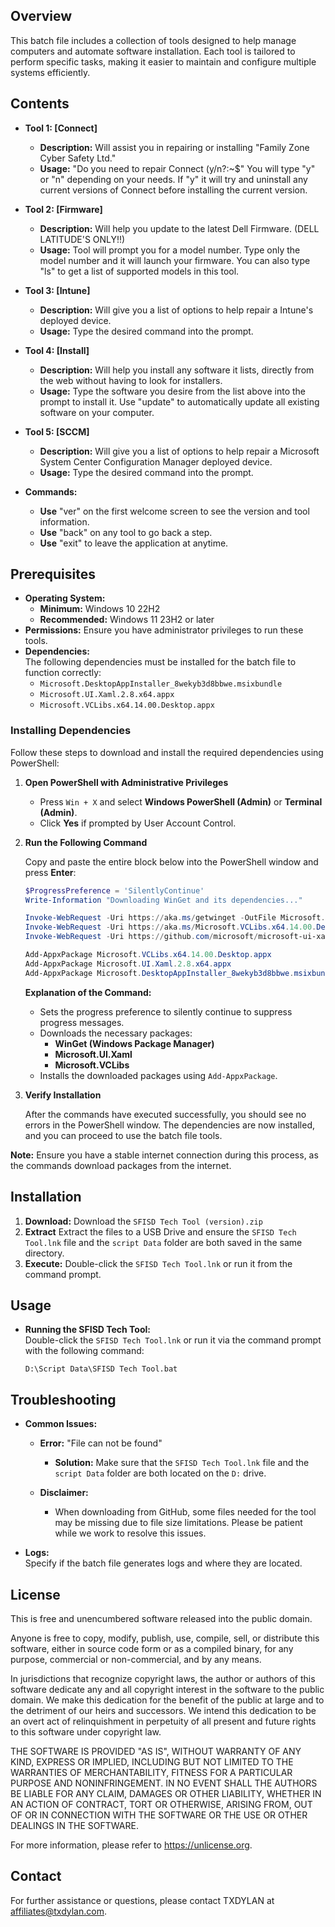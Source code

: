 ## Overview

This batch file includes a collection of tools designed to help manage computers and automate software installation. Each tool is tailored to perform specific tasks, making it easier to maintain and configure multiple systems efficiently.

## Contents

- **Tool 1: [Connect]**
  - **Description:** Will assist you in repairing or installing "Family Zone Cyber Safety Ltd."
  - **Usage:** "Do you need to repair Connect (y/n?:~$" You will type "y" or "n" depending on your needs. 
If "y" it will try and uninstall any current versions of Connect before installing the current version.
  
- **Tool 2: [Firmware]**
  - **Description:** Will help you update to the latest Dell Firmware. (DELL LATITUDE'S ONLY!!)
  - **Usage:** Tool will prompt you for a model number. Type only the model number and it will launch your firmware.
You can also type "ls" to get a list of supported models in this tool. 

- **Tool 3: [Intune]**
  - **Description:** Will give you a list of options to help repair a Intune's deployed device.
  - **Usage:** Type the desired command into the prompt.

- **Tool 4: [Install]**
  - **Description:** Will help you install any software it lists, directly from the web without having to look for installers.
  - **Usage:** Type the software you desire from the list above into the prompt to install it.
Use "update" to automatically update all existing software on your computer.

- **Tool 5: [SCCM]**
  - **Description:** Will give you a list of options to help repair a Microsoft System Center Configuration Manager deployed device.
  - **Usage:** Type the desired command into the prompt.

- **Commands:**
  - **Use** "ver" on the first welcome screen to see the version and tool information.
  - **Use** "back" on any tool to go back a step.
  - **Use** "exit" to leave the application at anytime.

## Prerequisites

- **Operating System:**  
  - **Minimum:** Windows 10 22H2  
  - **Recommended:** Windows 11 23H2 or later
- **Permissions:** Ensure you have administrator privileges to run these tools.
- **Dependencies:**  
  The following dependencies must be installed for the batch file to function correctly:
  - `Microsoft.DesktopAppInstaller_8wekyb3d8bbwe.msixbundle`
  - `Microsoft.UI.Xaml.2.8.x64.appx`
  - `Microsoft.VCLibs.x64.14.00.Desktop.appx`

### Installing Dependencies

Follow these steps to download and install the required dependencies using PowerShell:

1. **Open PowerShell with Administrative Privileges**
   
   - Press `Win + X` and select **Windows PowerShell (Admin)** or **Terminal (Admin)**.
   - Click **Yes** if prompted by User Account Control.

2. **Run the Following Command**

   Copy and paste the entire block below into the PowerShell window and press **Enter**:

   ```powershell
   $ProgressPreference = 'SilentlyContinue'
   Write-Information "Downloading WinGet and its dependencies..."
   
   Invoke-WebRequest -Uri https://aka.ms/getwinget -OutFile Microsoft.DesktopAppInstaller_8wekyb3d8bbwe.msixbundle
   Invoke-WebRequest -Uri https://aka.ms/Microsoft.VCLibs.x64.14.00.Desktop.appx -OutFile Microsoft.VCLibs.x64.14.00.Desktop.appx
   Invoke-WebRequest -Uri https://github.com/microsoft/microsoft-ui-xaml/releases/download/v2.8.6/Microsoft.UI.Xaml.2.8.x64.appx -OutFile Microsoft.UI.Xaml.2.8.x64.appx
   
   Add-AppxPackage Microsoft.VCLibs.x64.14.00.Desktop.appx
   Add-AppxPackage Microsoft.UI.Xaml.2.8.x64.appx
   Add-AppxPackage Microsoft.DesktopAppInstaller_8wekyb3d8bbwe.msixbundle
   ```

   **Explanation of the Command:**
   
   - Sets the progress preference to silently continue to suppress progress messages.
   - Downloads the necessary packages:
     - **WinGet (Windows Package Manager)**
     - **Microsoft.UI.Xaml**
     - **Microsoft.VCLibs**
   - Installs the downloaded packages using `Add-AppxPackage`.

3. **Verify Installation**

   After the commands have executed successfully, you should see no errors in the PowerShell window. The dependencies are now installed, and you can proceed to use the batch file tools.

**Note:** Ensure you have a stable internet connection during this process, as the commands download packages from the internet.

## Installation

1. **Download:** Download the `SFISD Tech Tool (version).zip` 
2. **Extract** Extract the files to a USB Drive and ensure the `SFISD Tech Tool.lnk` file and the `script Data` folder are both saved in the same directory.
2. **Execute:** Double-click the `SFISD Tech Tool.lnk` or run it from the command prompt.

## Usage

- **Running the SFISD Tech Tool:**  
  Double-click the `SFISD Tech Tool.lnk` or run it via the command prompt with the following command:
  ```
  D:\Script Data\SFISD Tech Tool.bat
  ```

## Troubleshooting

- **Common Issues:**  
  - **Error:** "File can not be found"  
    - **Solution:** Make sure that the `SFISD Tech Tool.lnk` file and the `script Data` folder are both located on the `D:` drive.

  - **Disclaimer:**  
    - When downloading from GitHub, some files needed for the tool may be missing due to file size limitations. Please be patient while we work to resolve this issues.

- **Logs:**  
  Specify if the batch file generates logs and where they are located.

## License

This is free and unencumbered software released into the public domain.

Anyone is free to copy, modify, publish, use, compile, sell, or distribute this software, either in source code form or as a compiled binary, for any purpose, commercial or non-commercial, and by any means.

In jurisdictions that recognize copyright laws, the author or authors of this software dedicate any and all copyright interest in the software to the public domain. We make this dedication for the benefit of the public at large and to the detriment of our heirs and successors. We intend this dedication to be an overt act of relinquishment in perpetuity of all present and future rights to this software under copyright law.

THE SOFTWARE IS PROVIDED "AS IS", WITHOUT WARRANTY OF ANY KIND, EXPRESS OR IMPLIED, INCLUDING BUT NOT LIMITED TO THE WARRANTIES OF MERCHANTABILITY, FITNESS FOR A PARTICULAR PURPOSE AND NONINFRINGEMENT. IN NO EVENT SHALL THE AUTHORS BE LIABLE FOR ANY CLAIM, DAMAGES OR OTHER LIABILITY, WHETHER IN AN ACTION OF CONTRACT, TORT OR OTHERWISE, ARISING FROM, OUT OF OR IN CONNECTION WITH THE SOFTWARE OR THE USE OR OTHER DEALINGS IN THE SOFTWARE.

For more information, please refer to https://unlicense.org.

## Contact

For further assistance or questions, please contact TXDYLAN at affiliates@txdylan.com.
